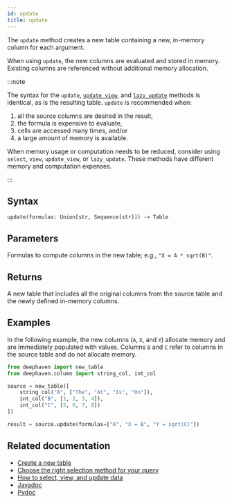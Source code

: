 ```yaml
---
id: update
title: update
---
```


The `update` method creates a new table containing a new, in-memory column for each argument.

When using `update`, the new columns are evaluated and stored in memory. Existing columns are referenced without additional memory allocation.

:::note

The syntax for the `update`, [`update_view`](./update-view.md), and [`lazy_update`](./lazy-update.md) methods is identical, as is the resulting table. `update` is recommended when:

1. all the source columns are desired in the result,
2. the formula is expensive to evaluate,
3. cells are accessed many times, and/or
4. a large amount of memory is available.

When memory usage or computation needs to be reduced, consider using `select`, `view`, `update_view`, or `lazy_update`. These methods have different memory and computation expenses.

:::

## Syntax

```
update(formulas: Union[str, Sequence[str]]) -> Table
```

## Parameters

<ParamTable>
<Param name="formulas" type="Union[str, Sequence[str]]">

Formulas to compute columns in the new table; e.g., `"X = A * sqrt(B)"`.

</Param>
</ParamTable>

## Returns

A new table that includes all the original columns from the source table and the newly defined in-memory columns.

## Examples

In the following example, the new columns (`A`, `X`, and `Y`) allocate memory and are immediately populated with values. Columns `B` and `C` refer to columns in the source table and do not allocate memory.

```python order=source,result
from deephaven import new_table
from deephaven.column import string_col, int_col

source = new_table([
    string_col("A", ["The", "At", "Is", "On"]),
    int_col("B", [1, 2, 3, 4]),
    int_col("C", [5, 6, 7, 8])
])

result = source.update(formulas=["A", "X = B", "Y = sqrt(C)"])
```

## Related documentation

- [Create a new table](../../../how-to-guides/new-table.md)
- [Choose the right selection method for your query](../../../conceptual/choose-select-view-update.md)
- [How to select, view, and update data](../../../how-to-guides/use-select-view-update.md)
- [Javadoc](<https://deephaven.io/core/javadoc/io/deephaven/engine/table/Table.html#update(java.lang.String...)>)
- [Pydoc](https://deephaven.io/core/pydoc/code/deephaven.table.html?highlight=update#deephaven.table.Table.update)
